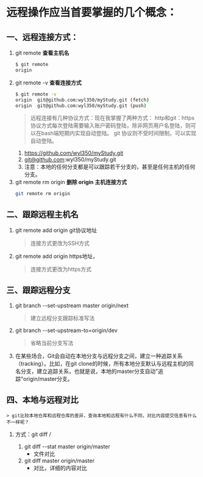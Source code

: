 # 远程操作应当首要掌握的几个概念：
## 一、远程连接方式：
1. git remote **查看主机名**
    ```bash
    $ git remote
    origin
    ```
1. git remote -v  **查看连接方式**
    ```bash
    $ git remote -v
    origin  git@github.com:wyl350/myStudy.git (fetch)
    origin  git@github.com:wyl350/myStudy.git (push)
    ```
    > 远程连接有几种协议方式：现在我掌握了两种方式：
    http和git：https协议方式每次登陆需要输入账户密码登陆，除非网页用户名登陆，则可以在bash端短期内实现自动登陆。
    git 协议则不受时间限制，可以实现自动登陆。
    1. https://github.com/wyl350/myStudy.git
    1. git@github.com:wyl350/myStudy.git
    1. 注意：本地的任何分支都是可以跟踪若干分支的，甚至是任何主机的任何分支。
1. git remote rm origin **删除 origin 主机连接方式**
    ```bash
    git remote rm origin
    ```
## 二、跟踪远程主机名
1. git remote add origin git协议地址  
    > 连接方式更改为SSH方式
1. git remote add origin https地址，
    > 连接方式更改为https方式
## 三、跟踪远程分支
1. git branch --set-upstream master origin/next
    > 建立远程分支跟踪标准写法
1. git branch --set-upstream-to=origin/dev
    > 省略当前分支写法
1. 在某些场合，Git会自动在本地分支与远程分支之间，建立一种追踪关系（tracking）。比如，在git clone的时候，所有本地分支默认与远程主机的同名分支，建立追踪关系，也就是说，本地的master分支自动"追踪"origin/master分支。
## 四、本地与远程对比
    > git比较本地仓库和远程仓库的差异，查询本地和远程有什么不同，对比内容提交信息有什么不一样呢？
1. 方式：git diff <local branch> <remote>/<remote branch>
    1. git diff --stat master origin/master
        - 文件对比
    1. git diff master origin/master
        - 对比，详细的内容对比